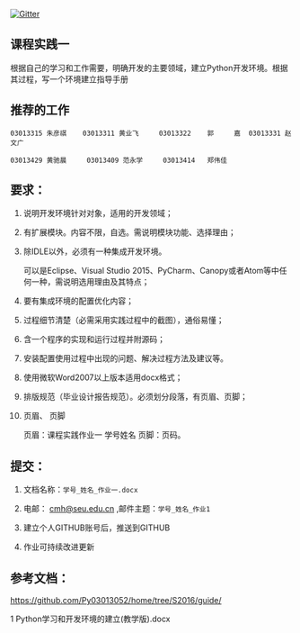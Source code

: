 
[![Gitter](https://badges.gitter.im/Py03013052/Students2016.svg)](https://gitter.im/Py03013052/Students2016?utm_source=badge&utm_medium=badge&utm_campaign=pr-badge)

##  课程实践一 

 根据自己的学习和工作需要，明确开发的主要领域，建立Python开发环境。根据其过程，写一个环境建立指导手册 
 
## 推荐的工作 

	03013315 朱彦祺    03013311 黄业飞     03013322    郭     嘉  03013331 赵文广

	03013429 黄驰晨     03013409 范永学     03013414   郑伟佳
    
## 要求： 

1. 说明开发环境针对对象，适用的开发领域；

2. 有扩展模块。内容不限，自选。需说明模块功能、选择理由；

3. 除IDLE以外，必须有一种集成开发环境。

    可以是Eclipse、Visual Studio 2015、PyCharm、Canopy或者Atom等中任何一种，需说明选用理由及其特点；

4. 要有集成环境的配置优化内容；

5. 过程细节清楚（必需采用实践过程中的截图），通俗易懂；

6. 含一个程序的实现和运行过程并附源码；

7. 安装配置使用过程中出现的问题、解决过程方法及建议等。

8. 使用微软Word2007以上版本适用docx格式；

9. 排版规范（毕业设计报告规范）。必须划分段落，有页眉、页脚；

10. 页眉、 页脚
     
      页眉：课程实践作业一  学号姓名
      页脚：页码。

## 提交：

1. 文档名称：`学号_姓名_作业一.docx`

2. 电邮： cmh@seu.edu.cn ,邮件主题：`学号_姓名_作业1`

3. 建立个人GITHUB账号后，推送到GITHUB

4. 作业可持续改进更新 

## 参考文档：

https://github.com/Py03013052/home/tree/S2016/guide/

1 Python学习和开发环境的建立(教学版).docx


